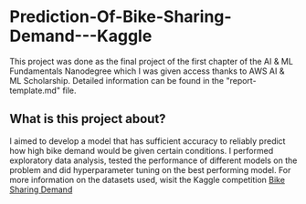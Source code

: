 # Prediction-Of-Bike-Sharing-Demand---Kaggle
This project was done as the final project of the first chapter of the AI & ML Fundamentals Nanodegree which I was given access thanks to AWS AI & ML Scholarship. Detailed information can be found in the "report-template.md" file.

## What is this project about?
I aimed to develop a model that has sufficient accuracy to reliably predict how high bike demand would be given certain conditions. I performed exploratory data analysis, tested the performance of different models on the problem and did hyperparameter tuning on the best performing model. For more information on the datasets used, wisit the Kaggle competition [Bike Sharing Demand](https://www.kaggle.com/competitions/bike-sharing-demand/overview)
